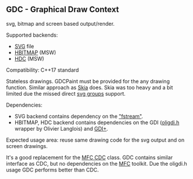 ## GDC - Graphical Draw Context
svg, bitmap and screen based output/render.

Supported backends: 
  * [SVG](https://en.wikipedia.org/wiki/Scalable_Vector_Graphics) file
  * [HBITMAP](https://docs.microsoft.com/en-us/windows/desktop/api/windef/index) (MSW) 
  * [HDC](https://docs.microsoft.com/en-us/windows/desktop/api/windef/index)     (MSW) 
  
  
 Compatibility: C++17 standard

Stateless drawings. GDCPaint must be provided for the any drawing function.
Similar approach as [Skia](https://skia.org/) does. Skia was too heavy and a bit limited due the missed direct [svg groups](https://developer.mozilla.org/en-US/docs/Web/SVG/Element/g) support.

 Dependencies:
 * SVG backend contains dependency on the ["fstream"](http://www.cplusplus.com/reference/fstream/fstream/).
 * HBITMAP, HDC backend contains dependencies on the GDI ([oligdi.h](https://www.codeproject.com/Articles/12689/Alternative-to-MFC-for-GDI-programming) wrapper by Olivier Langlois) and [GDI+](https://docs.microsoft.com/en-us/windows/desktop/gdiplus/-gdiplus-gdi-start).

Expected usage area: reuse same drawing code for the svg output and on screen drawings.

It's a good replacement for the [MFC CDC](https://msdn.microsoft.com/en-us/library/fxhhde73.aspx) class. GDC contains similar interface as CDC,
but no dependencies on the [MFC](https://en.wikipedia.org/wiki/Microsoft_Foundation_Class_Library) toolkit. Due the oligdi.h
usage GDC performs better than CDC.

